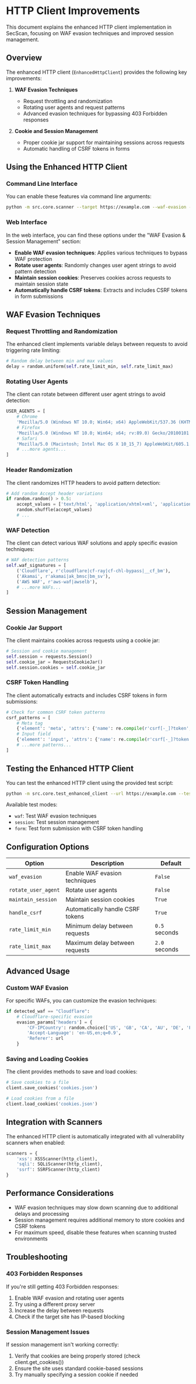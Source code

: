 # HTTP Client Improvements

This document explains the enhanced HTTP client implementation in SecScan, focusing on WAF evasion techniques and improved session management.

## Overview

The enhanced HTTP client (`EnhancedHttpClient`) provides the following key improvements:

1. **WAF Evasion Techniques**
   - Request throttling and randomization
   - Rotating user agents and request patterns
   - Advanced evasion techniques for bypassing 403 Forbidden responses

2. **Cookie and Session Management**
   - Proper cookie jar support for maintaining sessions across requests
   - Automatic handling of CSRF tokens in forms

## Using the Enhanced HTTP Client

### Command Line Interface

You can enable these features via command line arguments:

```bash
python -m src.core.scanner --target https://example.com --waf-evasion --rotate-user-agent --maintain-session --handle-csrf
```

### Web Interface

In the web interface, you can find these options under the "WAF Evasion & Session Management" section:

- **Enable WAF evasion techniques**: Applies various techniques to bypass WAF protection
- **Rotate user agents**: Randomly changes user agent strings to avoid pattern detection
- **Maintain session cookies**: Preserves cookies across requests to maintain session state
- **Automatically handle CSRF tokens**: Extracts and includes CSRF tokens in form submissions

## WAF Evasion Techniques

### Request Throttling and Randomization

The enhanced client implements variable delays between requests to avoid triggering rate limiting:

```python
# Random delay between min and max values
delay = random.uniform(self.rate_limit_min, self.rate_limit_max)
```

### Rotating User Agents

The client can rotate between different user agent strings to avoid detection:

```python
USER_AGENTS = [
    # Chrome
    'Mozilla/5.0 (Windows NT 10.0; Win64; x64) AppleWebKit/537.36 (KHTML, like Gecko) Chrome/91.0.4472.124 Safari/537.36',
    # Firefox
    'Mozilla/5.0 (Windows NT 10.0; Win64; x64; rv:89.0) Gecko/20100101 Firefox/89.0',
    # Safari
    'Mozilla/5.0 (Macintosh; Intel Mac OS X 10_15_7) AppleWebKit/605.1.15 (KHTML, like Gecko) Version/14.1.1 Safari/605.1.15',
    # ...more agents...
]
```

### Header Randomization

The client randomizes HTTP headers to avoid pattern detection:

```python
# Add random Accept header variations
if random.random() > 0.5:
    accept_values = ['text/html', 'application/xhtml+xml', 'application/xml', 'image/webp', '*/*']
    random.shuffle(accept_values)
    # ...
```

### WAF Detection

The client can detect various WAF solutions and apply specific evasion techniques:

```python
# WAF detection patterns
self.waf_signatures = [
    ('Cloudflare', r'cloudflare|cf-ray|cf-chl-bypass|__cf_bm'),
    ('Akamai', r'akamai|ak_bmsc|bm_sv'),
    ('AWS WAF', r'aws-waf|awselb'),
    # ...more WAFs...
]
```

## Session Management

### Cookie Jar Support

The client maintains cookies across requests using a cookie jar:

```python
# Session and cookie management
self.session = requests.Session()
self.cookie_jar = RequestsCookieJar()
self.session.cookies = self.cookie_jar
```

### CSRF Token Handling

The client automatically extracts and includes CSRF tokens in form submissions:

```python
# Check for common CSRF token patterns
csrf_patterns = [
    # Meta tag
    {'element': 'meta', 'attrs': {'name': re.compile(r'csrf[-_]?token', re.I)}},
    # Input field
    {'element': 'input', 'attrs': {'name': re.compile(r'csrf[-_]?token', re.I)}},
    # ...more patterns...
]
```

## Testing the Enhanced HTTP Client

You can test the enhanced HTTP client using the provided test script:

```bash
python -m src.core.test_enhanced_client --url https://example.com --test waf
```

Available test modes:
- `waf`: Test WAF evasion techniques
- `session`: Test session management
- `form`: Test form submission with CSRF token handling

## Configuration Options

| Option | Description | Default |
|--------|-------------|---------|
| `waf_evasion` | Enable WAF evasion techniques | `False` |
| `rotate_user_agent` | Rotate user agents | `False` |
| `maintain_session` | Maintain session cookies | `True` |
| `handle_csrf` | Automatically handle CSRF tokens | `True` |
| `rate_limit_min` | Minimum delay between requests | `0.5` seconds |
| `rate_limit_max` | Maximum delay between requests | `2.0` seconds |

## Advanced Usage

### Custom WAF Evasion

For specific WAFs, you can customize the evasion techniques:

```python
if detected_waf == "Cloudflare":
    # Cloudflare-specific evasion
    evasion_params['headers'] = {
        'CF-IPCountry': random.choice(['US', 'GB', 'CA', 'AU', 'DE', 'FR']),
        'Accept-Language': 'en-US,en;q=0.9',
        'Referer': url
    }
```

### Saving and Loading Cookies

The client provides methods to save and load cookies:

```python
# Save cookies to a file
client.save_cookies('cookies.json')

# Load cookies from a file
client.load_cookies('cookies.json')
```

## Integration with Scanners

The enhanced HTTP client is automatically integrated with all vulnerability scanners when enabled:

```python
scanners = {
    'xss': XSSScanner(http_client),
    'sqli': SQLiScanner(http_client),
    'ssrf': SSRFScanner(http_client)
}
```

## Performance Considerations

- WAF evasion techniques may slow down scanning due to additional delays and processing
- Session management requires additional memory to store cookies and CSRF tokens
- For maximum speed, disable these features when scanning trusted environments

## Troubleshooting

### 403 Forbidden Responses

If you're still getting 403 Forbidden responses:

1. Enable WAF evasion and rotating user agents
2. Try using a different proxy server
3. Increase the delay between requests
4. Check if the target site has IP-based blocking

### Session Management Issues

If session management isn't working correctly:

1. Verify that cookies are being properly stored (check client.get_cookies())
2. Ensure the site uses standard cookie-based sessions
3. Try manually specifying a session cookie if needed
